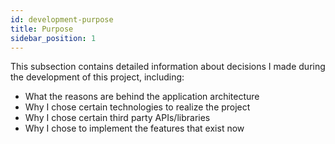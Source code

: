 ```yaml
---
id: development-purpose
title: Purpose
sidebar_position: 1
---
```


This subsection contains detailed information about decisions I made during the development of this project, including:

- What the reasons are behind the application architecture
- Why I chose certain technologies to realize the project
- Why I chose certain third party APIs/libraries
- Why I chose to implement the features that exist now
